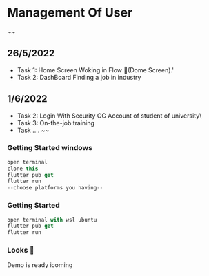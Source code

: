 # Management Of User

~~
## 26/5/2022
* Task 1: Home Screen Woking in Flow 🚀(Dome Screen).'
* Task 2: DashBoard Finding a job in industry
## 1/6/2022
* Task 2: Login With Security GG Account of student of university\\
* Task 3: On-the-job training
* Task ....
~~

### Getting Started windows

```dart
open terminal 
clone this
flutter pub get
flutter run 
--choose platforms you having--
```
### Getting Started

```dart
open terminal with wsl ubuntu
flutter pub get
flutter run
```

### Looks 👀

Demo is ready icoming

